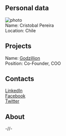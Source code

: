 ## Personal data
![photo](photo/cristobal_pereira.png)  
Name: Cristobal Pereira   
Location: Chile  
## Projects 
Name: [Godzillion](../projects/godzillion.md)  
Position: Co-Founder, COO   
## Contacts
[LinkedIn](https://www.linkedin.com/in/cpereirag/)  
[Facebook](https://www.facebook.com/cristobal.pereira)  
[Twitter](https://twitter.com/cristpereirag)  
## About
-//-
